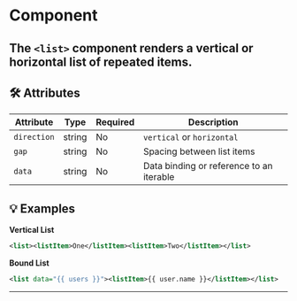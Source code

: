 # <list> Component

The `<list>` component renders a vertical or horizontal list of repeated items.
---

## 🛠 Attributes

| Attribute | Type | Required | Description |
|-----------|------|----------|-------------|
| `direction` | string | No | `vertical` or `horizontal` |
| `gap` | string | No | Spacing between list items |
| `data` | string | No | Data binding or reference to an iterable |

## 💡 Examples
**Vertical List**
```xml
<list><listItem>One</listItem><listItem>Two</listItem></list>
```

**Bound List**
```xml
<list data="{{ users }}"><listItem>{{ user.name }}</listItem></list>
```

---